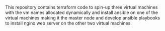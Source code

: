 This repository contains terraform code to spin-up three virtual machines with the vm names allocated dynamically and install ansible on one of the virtual machines
making it the master node and develop ansible playbooks to install nginx web server on the other two virtual machines.